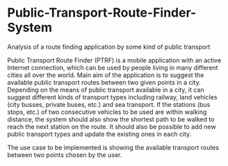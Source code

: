 # Public-Transport-Route-Finder-System
  Analysis of a route finding application by some kind of public transport
  
  Public Transport Route Finder (PTRF) is a mobile application with an active Internet connection, which can be used by 
people living in many different cities all over the world. Main aim of the application is to suggest the available public 
transport routes between two given points in a city. Depending on the means of public transport available in a city, it can 
suggest different kinds of transport types including railway, land vehicles (city busses, private buses, etc.) and sea 
transport. If the stations (bus stops, etc.) of two consecutive vehicles to be used are within walking distance, the system
should also show the shortest path to be walked to reach the next station on the route. It should also be possible to add 
new public transport types and update the existing ones in each city.
   
   The use case to be implemented is showing the available transport routes between two points chosen by the user.
